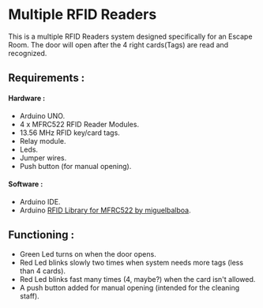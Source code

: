 # Multiple RFID Readers

This is a multiple RFID Readers system designed specifically for an Escape Room. The door will open after the 4 right cards(Tags) are read and recognized.

## Requirements :
   #### Hardware :
   * Arduino UNO.
   * 4 x MFRC522 RFID Reader Modules.
   * 13.56 MHz RFID key/card tags. 
   * Relay module.
   * Leds.
   * Jumper wires.
   * Push button (for manual opening).
   #### Software :
   * Arduino IDE.
   * Arduino [RFID Library for MFRC522 by miguelbalboa](https://github.com/miguelbalboa/rfid).     

## Functioning :
   * Green Led turns on when the door opens.
   * Red Led blinks slowly two times when system needs more tags (less than 4 cards).
   * Red Led blinks fast many times (4, maybe?) when the card isn't allowed.
   * A push button added for manual opening (intended for the cleaning staff).

